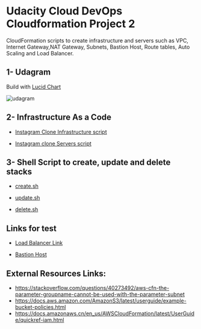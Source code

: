 # Udacity Cloud DevOps Cloudformation Project 2
CloudFormation scripts to create infrastructure and servers such as VPC, Internet Gateway,NAT Gateway, Subnets, Bastion Host, Route tables, Auto Scaling and Load Balancer.

## 1- Udagram

Build with [Lucid Chart](https://lucid.app/)

![udagram](https://user-images.githubusercontent.com/40002929/172361118-b5eae4cc-9bfe-439f-aaf2-8ab7d1b93392.png)

## 2- Infrastructure As a Code

  - [Instagram Clone Infrastructure script](/insta-infra.yml) 
  
  - [Instagram clone Servers script](/insta-servers.yml)
  
## 3- Shell Script to create, update and delete stacks

  - [create.sh](/create.sh)
  
  - [update.sh](/update.sh)
  
  - [delete.sh](/delete.sh)

## Links for test

- [Load Balancer Link](http://insta-webap-1vja3zyxu48s2-1759599887.us-east-1.elb.amazonaws.com/)

- [Bastion Host](http://54.235.23.70/)

## External Resources Links:

  - https://stackoverflow.com/questions/40273492/aws-cfn-the-parameter-groupname-cannot-be-used-with-the-parameter-subnet
  - https://docs.aws.amazon.com/AmazonS3/latest/userguide/example-bucket-policies.html
  - https://docs.amazonaws.cn/en_us/AWSCloudFormation/latest/UserGuide/quickref-iam.html
